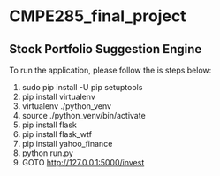 # CMPE285_final_project

## Stock Portfolio Suggestion Engine
To run the application, please follow the is steps below:
1. sudo pip install -U pip setuptools
2. pip install virtualenv
3. virtualenv ./python_venv
4. source ./python_venv/bin/activate
5. pip install flask
6. pip install flask_wtf
7. pip install yahoo_finance
8. python run.py
9. GOTO http://127.0.0.1:5000/invest
